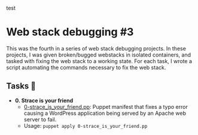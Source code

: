 test
# Web stack debugging #3

This was the fourth in a series of web stack debugging projects. In these
projects, I was given broken/bugged webstacks in isolated containers,
and tasked with fixing the web stack to a working state. For each
task, I wrote a script automating the commands necessary to fix the
web stack.

## Tasks :page_with_curl:

* **0. Strace is your friend**
  * [0-strace_is_your_friend.pp](./0-strace_is_your_friend.pp): Puppet manifest
  that fixes a typo error causing a WordPress application being served by an Apache
  web server to fail.
  * Usage: `puppet apply 0-strace_is_your_friend.pp`
